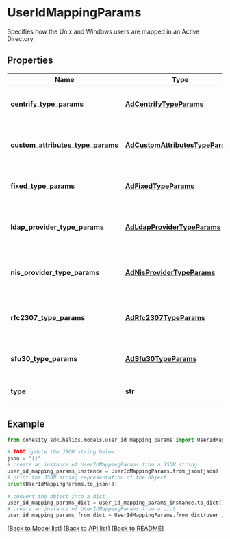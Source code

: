 # UserIdMappingParams

Specifies how the Unix and Windows users are mapped in an Active Directory.

## Properties

Name | Type | Description | Notes
------------ | ------------- | ------------- | -------------
**centrify_type_params** | [**AdCentrifyTypeParams**](AdCentrifyTypeParams.md) | Specifies the params for Centrify mapping type mapping. | [optional] 
**custom_attributes_type_params** | [**AdCustomAttributesTypeParams**](AdCustomAttributesTypeParams.md) | Specifies the params for CustomAttributes mapping type mapping. | [optional] 
**fixed_type_params** | [**AdFixedTypeParams**](AdFixedTypeParams.md) | Specifies the params for Fixed mapping type mapping. | [optional] 
**ldap_provider_type_params** | [**AdLdapProviderTypeParams**](AdLdapProviderTypeParams.md) | Specifies the params for LdapProvider mapping type mapping. | [optional] 
**nis_provider_type_params** | [**AdNisProviderTypeParams**](AdNisProviderTypeParams.md) | Specifies the params for NisProvider mapping type mapping. | [optional] 
**rfc2307_type_params** | [**AdRfc2307TypeParams**](AdRfc2307TypeParams.md) | Specifies the params for Rfc2307 mapping type mapping. | [optional] 
**sfu30_type_params** | [**AdSfu30TypeParams**](AdSfu30TypeParams.md) | Specifies the params for Sfu30 mapping type mapping. | [optional] 
**type** | **str** | Specifies the type of the mapping. | 

## Example

```python
from cohesity_sdk.helios.models.user_id_mapping_params import UserIdMappingParams

# TODO update the JSON string below
json = "{}"
# create an instance of UserIdMappingParams from a JSON string
user_id_mapping_params_instance = UserIdMappingParams.from_json(json)
# print the JSON string representation of the object
print(UserIdMappingParams.to_json())

# convert the object into a dict
user_id_mapping_params_dict = user_id_mapping_params_instance.to_dict()
# create an instance of UserIdMappingParams from a dict
user_id_mapping_params_from_dict = UserIdMappingParams.from_dict(user_id_mapping_params_dict)
```
[[Back to Model list]](../README.md#documentation-for-models) [[Back to API list]](../README.md#documentation-for-api-endpoints) [[Back to README]](../README.md)


